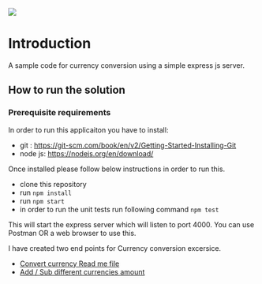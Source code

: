 
[<img src="https://img.shields.io/github/package-json/v/kmughal/currency-conversion-sample">](5b8d0fd276b6d288905ed2f63a934e057e8feca2)

# Introduction

A sample code for currency conversion using a simple express js server.

## How to run the solution

### Prerequisite requirements

In order to run this applicaiton you have to install:

- git : <https://git-scm.com/book/en/v2/Getting-Started-Installing-Git>
- node js: <https://nodejs.org/en/download/>

Once installed please follow below instructions in order to run this.

- clone this repository
- run ``` npm install ```
- run ``` npm start ```
- in order to run the unit tests run following command ``` npm test ```
  
This will start the express server which will listen to port 4000.
You can use Postman OR a web browser to use this.

I have created two end points for Currency conversion excersice.

- [Convert currency Read me file](/src/currency-converter/Readme.md)
- [Add / Sub different currencies amount](/src/apply-operations-on-currencies/Readme.md)
